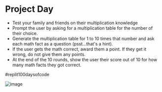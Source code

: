 # Project Day

- Test your family and friends on their multiplication knowledge 
- Prompt the user by asking for a multiplication table for the number of their choice.
- Generate the multiplication table for 1 to 10 times that number and ask each math fact as a question (psst...that's a hint).
- If the user gets the math correct, award them a point. If they get it wrong, do not give them any points.
- At the end of the 10 rounds, show the user their score out of 10 for how many math facts they got correct.

#replit100daysofcode

![image](https://user-images.githubusercontent.com/96468875/224526304-74f7cd9e-5868-415b-945f-b24823fec94b.png)
